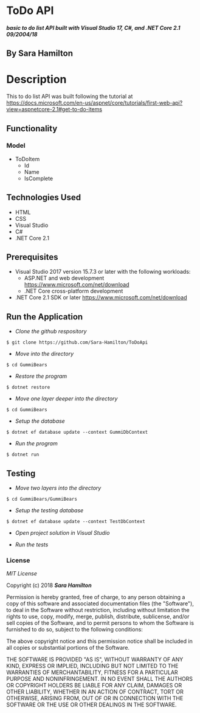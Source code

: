 # ToDo API

##### basic to do list API built with Visual Studio 17, C#, and .NET Core 2.1  09/2004/18

## By Sara Hamilton

# Description
This to do list API was built following the tutorial at https://docs.microsoft.com/en-us/aspnet/core/tutorials/first-web-api?view=aspnetcore-2.1#get-to-do-items

## Functionality

### Model
  * ToDoItem
    * Id
    * Name
    * IsComplete

## Technologies Used
* HTML
* CSS
* Visual Studio
* C#
* .NET Core 2.1


## Prerequisites

* Visual Studio 2017 version 15.7.3 or later with the following workloads:  
	* ASP.NET and web development https://www.microsoft.com/net/download  
	* .NET Core cross-platform development
* .NET Core 2.1 SDK or later https://www.microsoft.com/net/download  

## Run the Application

  * _Clone the github respository_
  ```
  $ git clone https://github.com/Sara-Hamilton/ToDoApi
  ```

* _Move into the directory_
```
$ cd GummiBears
```
*  _Restore the program_

 ```
 $ dotnet restore
 ```
* _Move one layer deeper into the directory_
```
$ cd GummiBears
```
*  _Setup the database_

 ```
 $ dotnet ef database update --context GummiDbContext
```
*  _Run the program_
```
$ dotnet run
```
## Testing

* _Move two layers into the directory_
```
$ cd GummiBears/GummiBears
```
*  _Setup the testing database_

 ```
 $ dotnet ef database update --context TestDbContext
```
* _Open project solution in Visual Studio_

*  _Run the tests_

### License

*MIT License*

Copyright (c) 2018 **_Sara Hamilton_**

Permission is hereby granted, free of charge, to any person obtaining a copy
of this software and associated documentation files (the "Software"), to deal
in the Software without restriction, including without limitation the rights
to use, copy, modify, merge, publish, distribute, sublicense, and/or sell
copies of the Software, and to permit persons to whom the Software is
furnished to do so, subject to the following conditions:

The above copyright notice and this permission notice shall be included in all
copies or substantial portions of the Software.

THE SOFTWARE IS PROVIDED "AS IS", WITHOUT WARRANTY OF ANY KIND, EXPRESS OR
IMPLIED, INCLUDING BUT NOT LIMITED TO THE WARRANTIES OF MERCHANTABILITY,
FITNESS FOR A PARTICULAR PURPOSE AND NONINFRINGEMENT. IN NO EVENT SHALL THE
AUTHORS OR COPYRIGHT HOLDERS BE LIABLE FOR ANY CLAIM, DAMAGES OR OTHER
LIABILITY, WHETHER IN AN ACTION OF CONTRACT, TORT OR OTHERWISE, ARISING FROM,
OUT OF OR IN CONNECTION WITH THE SOFTWARE OR THE USE OR OTHER DEALINGS IN THE
SOFTWARE.